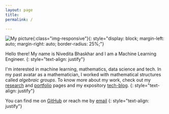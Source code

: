 ```yaml
---
layout: page
title: 
permalink: /

---
```



![My picture](https://avatars3.githubusercontent.com/u/54605543?s=400){:class="img-responsive"}{: style="display: block; margin-left: auto; margin-right: auto; border-radius: 25%;"}


Hello there! My name is Nivedita Bhaskhar and I am a Machine Learning Engineer. 
{: style="text-align: justify"}



I'm interested in machine learning, mathematics, data science and tech. In my past avatar as a mathematician, I worked with mathematical structures called _algebraic groups_. To know more about my work, check out my [research](/research_math) and [portfolio](/portfolio) pages and my expository [tech-blog](/blog).
{: style="text-align: justify"}



You can find me on [GitHub](https://github.com/nivbhaskhar) or reach me by [email](mailto:niv.bhaskhar@gmail.com)
{: style="text-align: justify"}









